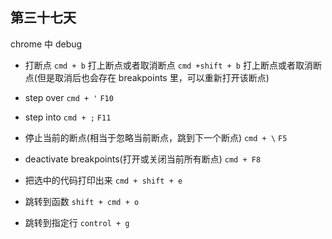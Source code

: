 ## 第三十七天

chrome 中 debug

- 打断点
  `cmd + b` 打上断点或者取消断点
  `cmd +shift + b` 打上断点或者取消断点(但是取消后也会存在 breakpoints 里，可以重新打开该断点)

- step over
  `cmd + '`
  `F10`
- step into
  `cmd + ;`
  `F11`
- 停止当前的断点(相当于忽略当前断点，跳到下一个断点)
  `cmd + \`
  `F5`

- deactivate breakpoints(打开或关闭当前所有断点)
  `cmd + F8`
- 把选中的代码打印出来
  `cmd + shift + e`

- 跳转到函数
  `shift + cmd + o`

- 跳转到指定行
  `control + g`
